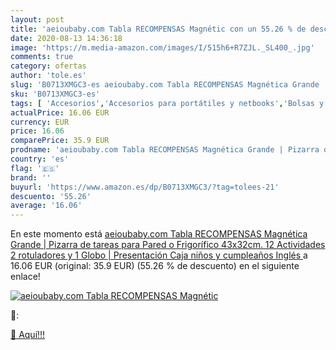 ```yaml
---
layout: post
title: 'aeioubaby.com Tabla RECOMPENSAS Magnétic con un 55.26 % de descuento'
date: 2020-08-13 14:36:18
image: 'https://m.media-amazon.com/images/I/515h6+R7ZJL._SL400_.jpg'
comments: true
category: ofertas
author: 'tole.es'
slug: 'B0713XMGC3-es aeioubaby.com Tabla RECOMPENSAS Magnética Grande | Pizarra...'
sku: 'B0713XMGC3-es'
tags: [ 'Accesorios','Accesorios para portátiles y netbooks','Bolsas y fundas para portátiles y netbooks','Informática','Juegos y Accesorios para PC','Mochilas para portátiles y netbooks','Videojuegos','rotuladores', ]
actualPrice: 16.06 EUR
currency: EUR
price: 16.06
comparePrice: 35.9 EUR
prodname: 'aeioubaby.com Tabla RECOMPENSAS Magnética Grande | Pizarra de tareas para Pared o Frigorífico  43x32cm. 12 Actividades  2 rotuladores y 1 Globo | Presentación Caja niños y cumpleaños  Inglés '
country: 'es'
flag: '🇪🇸'
brand: ''
buyurl: 'https://www.amazon.es/dp/B0713XMGC3/?tag=tolees-21'
descuento: '55.26'
average: '16.06'
---
```


En este momento está [aeioubaby.com Tabla RECOMPENSAS Magnética Grande | Pizarra de tareas para Pared o Frigorífico  43x32cm. 12 Actividades  2 rotuladores y 1 Globo | Presentación Caja niños y cumpleaños  Inglés ](https://www.amazon.es/dp/B0713XMGC3/?tag=tolees-21) a 16.06 EUR (original: 35.9 EUR) (55.26 %  de descuento) en el siguiente enlace!

[![aeioubaby.com Tabla RECOMPENSAS Magnétic](https://m.media-amazon.com/images/I/515h6+R7ZJL._SL400_.jpg)](https://www.amazon.es/dp/B0713XMGC3/?tag=tolees-21)

🔎:


[🛒 Aquí!!!](https://www.amazon.es/dp/B0713XMGC3/?tag=tolees-21)
